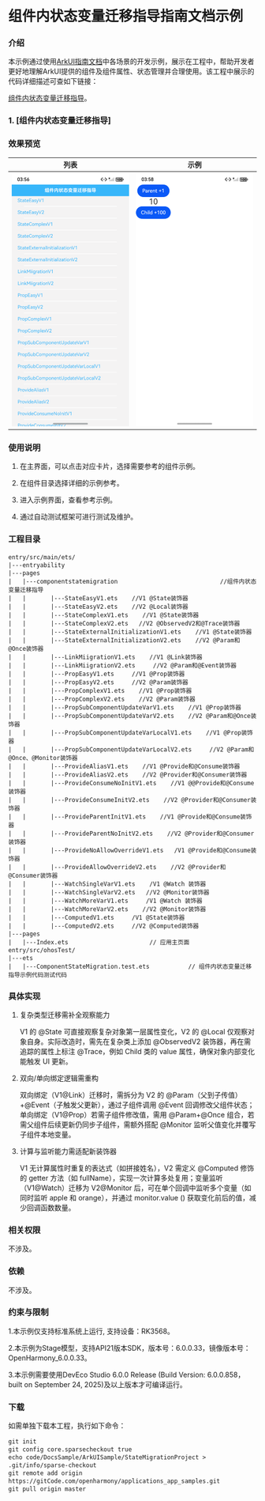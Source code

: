 # 组件内状态变量迁移指导指南文档示例

### 介绍

本示例通过使用[ArkUI指南文档](https://gitcode.com/openharmony/docs/tree/master/zh-cn/application-dev/ui)中各场景的开发示例，展示在工程中，帮助开发者更好地理解ArkUI提供的组件及组件属性、状态管理并合理使用。该工程中展示的代码详细描述可查如下链接：

[组件内状态变量迁移指导](https://gitcode.com/tianlongdevcode/docs_zh/blob/master/zh-cn/application-dev/ui/state-management/arkts-v1-v2-migration-inner-component.md)。


### 1. [组件内状态变量迁移指导]
### 效果预览

| 列表                                 |  示例 
|------------------------------------|--------------------------------------|
| ![](screenshots/device/image1.png) | ![](screenshots/device/image2.png)   |

### 使用说明

1. 在主界面，可以点击对应卡片，选择需要参考的组件示例。

2. 在组件目录选择详细的示例参考。

3. 进入示例界面，查看参考示例。

4. 通过自动测试框架可进行测试及维护。

### 工程目录
```
entry/src/main/ets/
|---entryability
|---pages
|   |---componentstatemigration                             //组件内状态变量迁移指导
|   |       |---StateEasyV1.ets    //V1 @State装饰器
|   |       |---StateEasyV2.ets    //V2 @Local装饰器
|   |       |---StateComplexV1.ets    //V1 @State装饰器
|   |       |---StateComplexV2.ets   //V2 @ObservedV2和@Trace装饰器
|   |       |---StateExternalInitializationV1.ets    //V1 @State装饰器
|   |       |---StateExternalInitializationV2.ets    //V2 @Param和@Once装饰器
|   |       |---LinkMiigrationV1.ets    //V1 @Link装饰器
|   |       |---LinkMiigrationV2.ets     //V2 @Param和@Event装饰器
|   |       |---PropEasyV1.ets     //V1 @Prop装饰器
|   |       |---PropEasyV2.ets     //V2 @Param装饰器
|   |       |---PropComplexV1.ets    //V1 @Prop装饰器
|   |       |---PropComplexV2.ets    //V2 @Param装饰器
|   |       |---PropSubComponentUpdateVarV1.ets    //V1 @Prop装饰器
|   |       |---PropSubComponentUpdateVarV2.ets    //V2 @Param和@Once装饰器
|   |       |---PropSubComponentUpdateVarLocalV1.ets    //V1 @Prop装饰器
|   |       |---PropSubComponentUpdateVarLocalV2.ets     //V2 @Param和@Once、@Monitor装饰器
|   |       |---ProvideAliasV1.ets    //V1 @Provide和@Consume装饰器
|   |       |---ProvideAliasV2.ets    //V2 @Provider和@Consumer装饰器
|   |       |---ProvideConsumeNoInitV1.ets    //V1 @@Provide和@Consume装饰器
|   |       |---ProvideConsumeInitV2.ets    //V2 @Provider和@Consumer装饰器
|   |       |---ProvideParentInitV1.ets    //V1 @Provide和@Consume装饰器
|   |       |---ProvideParentNoInitV2.ets    //V2 @Provider和@Consumer装饰器
|   |       |---ProvideNoAllowOverrideV1.ets   /V1 @Provide和@Consume装饰器
|   |       |---ProvideAllowOverrideV2.ets    //V2 @Provider和@Consumer装饰器
|   |       |---WatchSingleVarV1.ets    /V1 @Watch 装饰器
|   |       |---WatchSingleVarV2.ets   //V2 @Monitor装饰器
|   |       |---WatchMoreVarV1.ets     /V1 @Watch 装饰器
|   |       |---WatchMoreVarV2.ets    //V2 @Monitor装饰器
|   |       |---ComputedV1.ets     /V1 @State装饰器
|   |       |---ComputedV2.ets     //V2 @Computed装饰器
|---pages
|   |---Index.ets                       // 应用主页面
entry/src/ohosTest/
|---ets
|   |---ComponentStateMigration.test.ets           // 组件内状态变量迁移指导示例代码测试代码
```

### 具体实现

1. 复杂类型迁移需补全观察能力
   
   V1 的 @State 可直接观察复杂对象第一层属性变化，V2 的 @Local 仅观察对象自身。实际改造时，需先在复杂类上添加 @ObservedV2 装饰器，再在需追踪的属性上标注 @Trace，例如 Child 类的 value 属性，确保对象内部变化能触发 UI 更新。

2. 双向/单向绑定逻辑需重构
   
   双向绑定（V1@Link）迁移时，需拆分为 V2 的 @Param（父到子传值）+@Event（子触发父更新），通过子组件调用 @Event 回调修改父组件状态；单向绑定（V1@Prop）若需子组件修改值，需用 @Param+@Once 组合，若需父组件后续更新仍同步子组件，需额外搭配 @Monitor 监听父值变化并覆写子组件本地变量。

3. 计算与监听能力需适配新装饰器

   V1 无计算属性时重复的表达式（如拼接姓名），V2 需定义 @Computed 修饰的 getter 方法（如 fullName），实现一次计算多处复用；变量监听（V1@Watch）迁移为 V2@Monitor 后，可在单个回调中监听多个变量（如同时监听 apple 和 orange），并通过 monitor.value () 获取变化前后的值，减少回调函数数量。

### 相关权限

不涉及。

### 依赖

不涉及。

### 约束与限制

1.本示例仅支持标准系统上运行, 支持设备：RK3568。

2.本示例为Stage模型，支持API21版本SDK，版本号：6.0.0.33，镜像版本号：OpenHarmony_6.0.0.33。

3.本示例需要使用DevEco Studio 6.0.0 Release (Build Version: 6.0.0.858， built on September 24, 2025)及以上版本才可编译运行。

### 下载

如需单独下载本工程，执行如下命令：

````
git init
git config core.sparsecheckout true
echo code/DocsSample/ArkUISample/StateMigrationProject > .git/info/sparse-checkout
git remote add origin https://gitCode.com/openharmony/applications_app_samples.git
git pull origin master
````